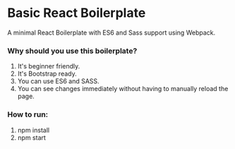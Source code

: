 # Basic React Boilerplate
A minimal React Boilerplate with ES6 and Sass support using Webpack.

### Why should you use this boilerplate?
1. It's beginner friendly. 
2. It's Bootstrap ready.
3. You can use ES6 and SASS.
4. You can see changes immediately without having to manually reload the page.

### How to run:
1. npm install
2. npm start

